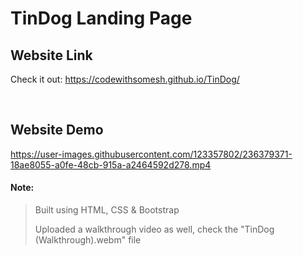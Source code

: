 # TinDog Landing Page

## Website Link 
Check it out:
https://codewithsomesh.github.io/TinDog/ 

<br>

## Website Demo  
https://user-images.githubusercontent.com/123357802/236379371-18ae8055-a0fe-48cb-915a-a2464592d278.mp4


#### Note:
> Built using HTML, CSS & Bootstrap
> 
> Uploaded a walkthrough video as well,  check the "TinDog (Walkthrough).webm" file
